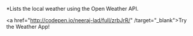 *Lists the local weather using the Open Weather API.

<a href="http://codepen.io/neeraj-lad/full/zrbJrR/" /target="_blank">Try the Weather App!</a>
